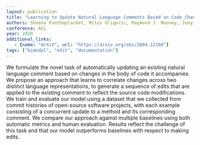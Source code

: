 ```yaml
---
layout: publication
title: "Learning to Update Natural Language Comments Based on Code Changes"
authors: Sheena Panthaplackel, Milos Gligoric, Raymond J. Mooney, Junyi Jessy Li
conference: ACL
year: 2020
additional_links:
   - {name: "ArXiV", url: "https://arxiv.org/abs/2004.12169"}
tags: ["bimodal", "edit", "documentation"]
---
```

We formulate the novel task of automatically updating an existing natural language comment based on changes in the body of code it accompanies. We propose an approach that learns to correlate changes across two distinct language representations, to generate a sequence of edits that are applied to the existing comment to reflect the source code modifications. We train and evaluate our model using a dataset that we collected from commit histories of open-source software projects, with each example consisting of a concurrent update to a method and its corresponding comment. We compare our approach against multiple baselines using both automatic metrics and human evaluation. Results reflect the challenge of this task and that our model outperforms baselines with respect to making edits.
